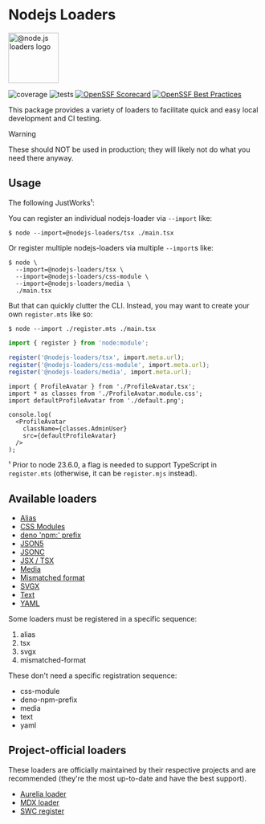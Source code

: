 # Nodejs Loaders

<img src="https://raw.githubusercontent.com/nodejs-loaders/nodejs-loaders/refs/heads/main/logo.svg" height="100" width="100" alt="@node.js loaders logo" />

![coverage](https://img.shields.io/coverallsCoverage/github/nodejs-loaders/nodejs-loaders)
![tests](https://github.com/nodejs-loaders/nodejs-loaders/actions/workflows/ci.yml/badge.svg)
[![OpenSSF Scorecard](https://api.scorecard.dev/projects/github.com/nodejs-loaders/nodejs-loaders/badge)](https://scorecard.dev/viewer/?uri=github.com/nodejs-loaders/nodejs-loaders)
[![OpenSSF Best Practices](https://www.bestpractices.dev/projects/10004/badge)](https://www.bestpractices.dev/projects/10004)

This package provides a variety of loaders to facilitate quick and easy local development and CI testing.

> [!WARNING]
> These should NOT be used in production; they will likely not do what you need there anyway.

## Usage

The following JustWorks¹:

You can register an individual nodejs-loader via `--import` like:

```console
$ node --import=@nodejs-loaders/tsx ./main.tsx
```

Or register multiple nodejs-loaders via multiple `--import`s like:

```console
$ node \
  --import=@nodejs-loaders/tsx \
  --import=@nodejs-loaders/css-module \
  --import=@nodejs-loaders/media \
  ./main.tsx
```

But that can quickly clutter the CLI. Instead, you may want to create your own `register.mts` like so:

```console
$ node --import ./register.mts ./main.tsx
```

```ts
import { register } from 'node:module';

register('@nodejs-loaders/tsx', import.meta.url);
register('@nodejs-loaders/css-module', import.meta.url);
register('@nodejs-loaders/media', import.meta.url);
```

```tsx
import { ProfileAvatar } from './ProfileAvatar.tsx';
import * as classes from './ProfileAvatar.module.css';
import defaultProfileAvatar from './default.png';

console.log(
  <ProfileAvatar
    className={classes.AdminUser}
    src={defaultProfileAvatar}
  />
);
```

¹ Prior to node 23.6.0, a flag is needed to support TypeScript in `register.mts` (otherwise, it can be `register.mjs` instead).

## Available loaders

* [Alias](./packages/alias/)
* [CSS Modules](./packages/css-module/)
* [deno 'npm:' prefix](./packages/deno-npm-prefix/)
* [JSON5](./packages/json5/)
* [JSONC](./packages/jsonc/)
* [JSX / TSX](./packages/tsx/)
* [Media](./packages/media/)
* [Mismatched format](./packages/mismatched-format/)
* [SVGX](./packages/svgx/)
* [Text](./packages/text/)
* [YAML](./packages/yaml/)

Some loaders must be registered in a specific sequence:

1. alias
2. tsx
3. svgx
4. mismatched-format

These don't need a specific registration sequence:

* css-module
* deno-npm-prefix
* media
* text
* yaml

## Project-official loaders

These loaders are officially maintained by their respective projects and are recommended (they're the most up-to-date and have the best support).

* [Aurelia loader](https://github.com/aurelia/loader-nodejs)
* [MDX loader](https://mdxjs.com/packages/node-loader/)
* [SWC register](https://github.com/swc-project/swc-node/tree/master/packages/register#swc-noderegister)
